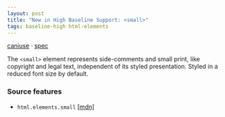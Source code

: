 ```yaml
---
layout: post
title: "New in High Baseline Support: <small>"
tags: baseline-high html-elements
---
```


[caniuse](https://caniuse.com/?search=small) · [spec](https://html.spec.whatwg.org/multipage/text-level-semantics.html#the-small-element)

The `<small>` element represents side-comments and small print, like copyright and legal text, independent of its styled presentation. Styled in a reduced font size by default.

### Source features

- ``html.elements.small`` [[mdn]](https://developer.mozilla.org/en-US/search?q=html.elements.small)
